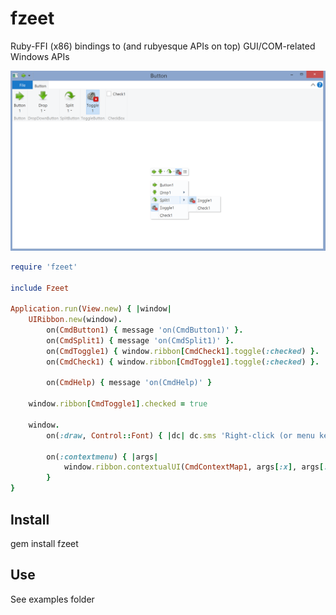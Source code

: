 # fzeet

Ruby-FFI (x86) bindings to (and rubyesque APIs on top) GUI/COM-related Windows APIs

![Screenshot](./screenshot.png)

```ruby
require 'fzeet'

include Fzeet

Application.run(View.new) { |window|
	UIRibbon.new(window).
		on(CmdButton1) { message 'on(CmdButton1)' }.
		on(CmdSplit1) { message 'on(CmdSplit1)' }.
		on(CmdToggle1) { window.ribbon[CmdCheck1].toggle(:checked) }.
		on(CmdCheck1) { window.ribbon[CmdToggle1].toggle(:checked) }.

		on(CmdHelp) { message 'on(CmdHelp)' }

	window.ribbon[CmdToggle1].checked = true

	window.
		on(:draw, Control::Font) { |dc| dc.sms 'Right-click (or menu key) for context menu' }.

		on(:contextmenu) { |args|
			window.ribbon.contextualUI(CmdContextMap1, args[:x], args[:y])
		}
}
```

## Install

gem install fzeet

## Use

See examples folder
